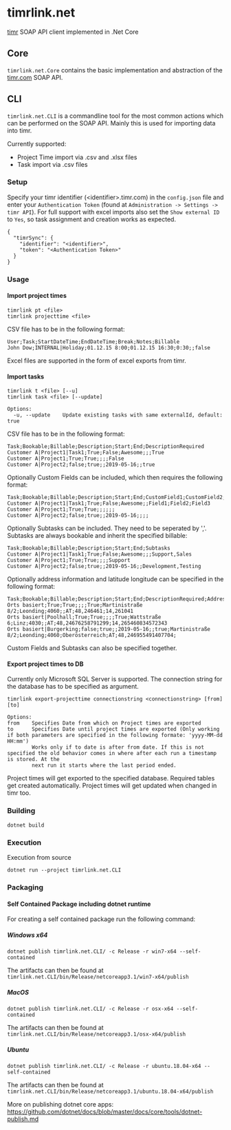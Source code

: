 # timrlink.net
[timr](timr.com) SOAP API client implemented in .Net Core

## Core

`timrlink.net.Core` contains the basic implementation and abstraction of the [timr.com](timr.com) SOAP API.

## CLI

`timrlink.net.CLI` is a commandline tool for the most common actions which can be performed on the SOAP API.
Mainly this is used for importing data into timr.

Currently supported:

* Project Time import via .csv and .xlsx files
* Task import via .csv files

### Setup

Specify your timr identifier (\<identifier>.timr.com) in the `config.json` file and enter your `Authentication Token` (found at `Administration -> Settings -> timr API`).
For full support with excel imports also set the `Show external ID` to `Yes`, so task assignment and creation works as expected.

```
{
  "timrSync": {
    "identifier": "<identifier>",
    "token": "<Authentication Token>"
  }
}
```

### Usage

#### Import project times

```
timrlink pt <file>
timrlink projecttime <file>
```

CSV file has to be in the following format:

```
User;Task;StartDateTime;EndDateTime;Break;Notes;Billable
John Dow;INTERNAL|Holiday;01.12.15 8:00;01.12.15 16:30;0:30;;false
```

Excel files are supported in the form of excel exports from timr.

#### Import tasks

```
timrlink t <file> [--u]
timrlink task <file> [--update]

Options:
  -u, --update    Update existing tasks with same externalId, default: true
```

CSV file has to be in the following format:

```
Task;Bookable;Billable;Description;Start;End;DescriptionRequired
Customer A|Project1|Task1;True;False;Awesome;;;True
Customer A|Project1;True;True;;;;False
Customer A|Project2;false;true;;2019-05-16;;true
```

Optionally Custom Fields can be included, which then requires the following format:

```
Task;Bookable;Billable;Description;Start;End;CustomField1;CustomField2;CustomField3
Customer A|Project1|Task1;True;False;Awesome;;Field1;Field2;Field3
Customer A|Project1;True;True;;;;;;
Customer A|Project2;false;true;;2019-05-16;;;;
```

Optionally Subtasks can be included. They need to be seperated by ','. Subtasks are always bookable and inherit the specified billable:

```
Task;Bookable;Billable;Description;Start;End;Subtasks
Customer A|Project1|Task1;True;False;Awesome;;;Support,Sales
Customer A|Project1;True;True;;;;Support
Customer A|Project2;false;true;;2019-05-16;;Development,Testing
```

Optionally address information and latitude longitude can be specified in the following format:

```
Task;Bookable;Billable;Description;Start;End;DescriptionRequired;Address;City;ZipCode;State;Country;Latitude;Longitude
Orts basiert;True;True;;;;True;Martinistraße 8/2;Leonding;4060;;AT;48,246461;14,261041
Orts basiert|Poolhall;True;True;;;;True;Wattstraße 6;Linz;4030;;AT;48,24676258791299;14,265460834572343
Orts basiert|Burgerking;false;true;;2019-05-16;;true;Martinistraße 8/2;Leonding;4060;Oberösterreich;AT;48,246955491407704;
```

Custom Fields and Subtasks can also be specified together.

#### Export project times to DB

Currently only Microsoft SQL Server is supported. The connection string for the database has to be specified as argument.

```
timrlink export-projecttime connectionstring <connectionstring> [from] [to]

Options:
from    Specifies Date from which on Project times are exported    
to      Specifies Date until project times are exported (Only working if both parameters are specified in the following formate: 'yyyy-MM-dd HH:mm')
        Works only if to date is after from date. If this is not specified the old behavior comes in where after each run a timestamp is stored. At the
        next run it starts where the last period ended.
```

Project times will get exported to the specified database. Required tables get created automatically.
Project times will get updated when changed in timr too. 

### Building

```
dotnet build
```

### Execution

Execution from source

```
dotnet run --project timrlink.net.CLI
```

### Packaging

#### Self Contained Package including dotnet runtime ###

For creating a self contained package run the following command:

##### Windows x64

```
dotnet publish timrlink.net.CLI/ -c Release -r win7-x64 --self-contained
```

The artifacts can then be found at `timrlink.net.CLI/bin/Release/netcoreapp3.1/win7-x64/publish`

##### MacOS

```
dotnet publish timrlink.net.CLI/ -c Release -r osx-x64 --self-contained
```

The artifacts can then be found at `timrlink.net.CLI/bin/Release/netcoreapp3.1/osx-x64/publish`


##### Ubuntu

```
dotnet publish timrlink.net.CLI/ -c Release -r ubuntu.18.04-x64 --self-contained
```

The artifacts can then be found at `timrlink.net.CLI/bin/Release/netcoreapp3.1/ubuntu.18.04-x64/publish`


More on publishing dotnet core apps:
<https://github.com/dotnet/docs/blob/master/docs/core/tools/dotnet-publish.md>
